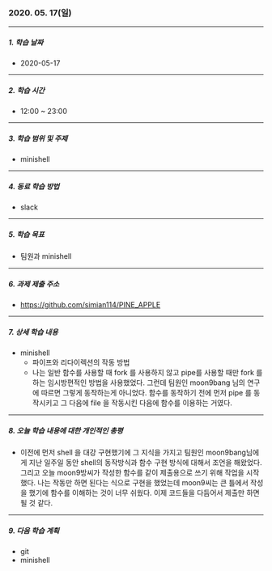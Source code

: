 ### 2020. 05. 17(일)

-----

##### 1. 학습 날짜

- 2020-05-17

-----

##### 2. 학습 시간

- 12:00 ~ 23:00

-----

##### 3. 학습 범위 및 주제

- minishell

-----

##### 4. 동료 학습 방법

- slack

-----

##### 5. 학습 목표

- 팀원과 minishell

-----

##### 6. 과제 제출 주소

- https://github.com/simian114/PINE_APPLE

-----

##### 7. 상세 학습 내용

- minishell
  - 파이프와 리다이렉션의 작동 방법
  - 나는 일반 함수를 사용할 때 fork 를 사용하지 않고 pipe를 사용할 때만 fork 를 하는 임시방편적인 방법을 사용했었다. 그런데 팀원인 moon9bang 님의 연구에 따르면 그렇게 동작하는게 아니었다. 함수를 동작하기 전에 먼저 pipe 를 동작시키고 그 다음에 file 을 작동시킨 다음에 함수를 이용하는 거였다.

-----

##### 8. 오늘 학습 내용에 대한 개인적인 총평

- 이전에 먼저 shell 을 대강 구현했기에 그 지식을 가지고 팀원인 moon9bang님에게 지난 일주일 동안 shell의 동작방식과 함수 구현 방식에 대해서 조언을 해왔었다. 그리고 오늘 moon9방씨가 작성한 함수를 같이 제출용으로 쓰기 위해 작업을 시작했다. 나는 작동만 하면 된다는 식으로 구현을 했었는데 moon9씨는 큰 틀에서 작성을 했기에 함수를 이해하는 것이 너무 쉬웠다. 이제 코드들을 다듬어서 제출만 하면 될 것 같다.

-----

##### 9. 다음 학습 계획

- git
- minishell